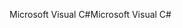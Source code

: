 <span data-ttu-id="f996b-101">Microsoft Visual C#</span><span class="sxs-lookup"><span data-stu-id="f996b-101">Microsoft Visual C#</span></span>